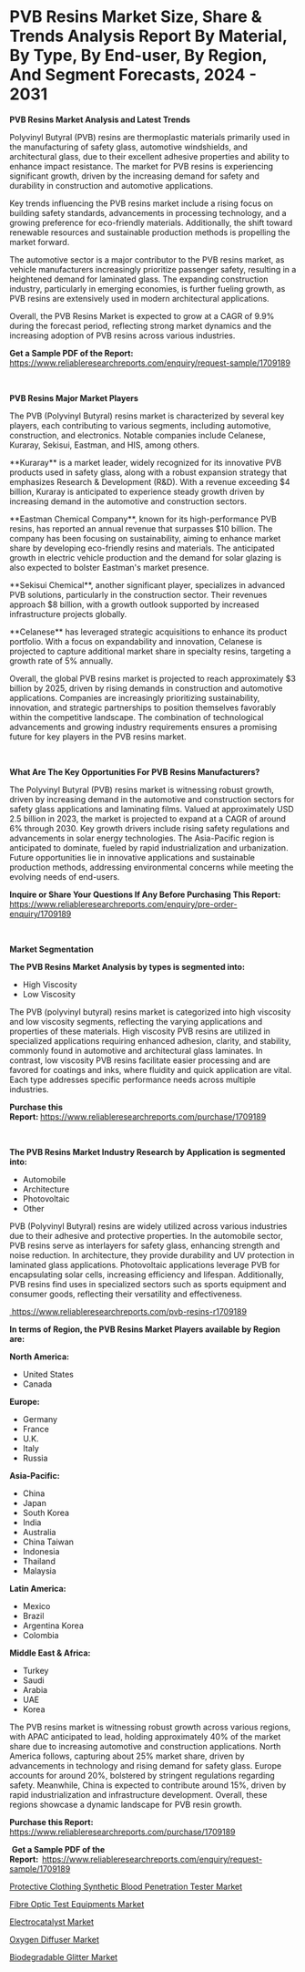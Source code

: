 <p><h1>PVB Resins Market Size, Share & Trends Analysis Report By Material, By Type, By End-user, By Region, And Segment Forecasts, 2024 - 2031</h1></p><p><strong>PVB Resins Market Analysis and Latest Trends</strong></p>
<p><p>Polyvinyl Butyral (PVB) resins are thermoplastic materials primarily used in the manufacturing of safety glass, automotive windshields, and architectural glass, due to their excellent adhesive properties and ability to enhance impact resistance. The market for PVB resins is experiencing significant growth, driven by the increasing demand for safety and durability in construction and automotive applications. </p><p>Key trends influencing the PVB resins market include a rising focus on building safety standards, advancements in processing technology, and a growing preference for eco-friendly materials. Additionally, the shift toward renewable resources and sustainable production methods is propelling the market forward.</p><p>The automotive sector is a major contributor to the PVB resins market, as vehicle manufacturers increasingly prioritize passenger safety, resulting in a heightened demand for laminated glass. The expanding construction industry, particularly in emerging economies, is further fueling growth, as PVB resins are extensively used in modern architectural applications.</p><p>Overall, the PVB Resins Market is expected to grow at a CAGR of 9.9% during the forecast period, reflecting strong market dynamics and the increasing adoption of PVB resins across various industries.</p></p>
<p><strong>Get a Sample PDF of the Report:&nbsp;</strong> <a href="https://www.reliableresearchreports.com/enquiry/request-sample/1709189?utm_campaign=1611&utm_medium=2&utm_source=Github&utm_content=ia&utm_term=30102024&utm_id=pvb-resins">https://www.reliableresearchreports.com/enquiry/request-sample/1709189</a></p>
<p>&nbsp;</p>
<p><strong>PVB Resins Major Market Players</strong></p>
<p><p>The PVB (Polyvinyl Butyral) resins market is characterized by several key players, each contributing to various segments, including automotive, construction, and electronics. Notable companies include Celanese, Kuraray, Sekisui, Eastman, and HIS, among others. </p><p>**Kuraray** is a market leader, widely recognized for its innovative PVB products used in safety glass, along with a robust expansion strategy that emphasizes Research & Development (R&D). With a revenue exceeding $4 billion, Kuraray is anticipated to experience steady growth driven by increasing demand in the automotive and construction sectors.</p><p>**Eastman Chemical Company**, known for its high-performance PVB resins, has reported an annual revenue that surpasses $10 billion. The company has been focusing on sustainability, aiming to enhance market share by developing eco-friendly resins and materials. The anticipated growth in electric vehicle production and the demand for solar glazing is also expected to bolster Eastman's market presence.</p><p>**Sekisui Chemical**, another significant player, specializes in advanced PVB solutions, particularly in the construction sector. Their revenues approach $8 billion, with a growth outlook supported by increased infrastructure projects globally. </p><p>**Celanese** has leveraged strategic acquisitions to enhance its product portfolio. With a focus on expandability and innovation, Celanese is projected to capture additional market share in specialty resins, targeting a growth rate of 5% annually.</p><p>Overall, the global PVB resins market is projected to reach approximately $3 billion by 2025, driven by rising demands in construction and automotive applications. Companies are increasingly prioritizing sustainability, innovation, and strategic partnerships to position themselves favorably within the competitive landscape. The combination of technological advancements and growing industry requirements ensures a promising future for key players in the PVB resins market.</p></p>
<p>&nbsp;</p>
<p><strong>What Are The Key Opportunities For PVB Resins Manufacturers?</strong></p>
<p><p>The Polyvinyl Butyral (PVB) resins market is witnessing robust growth, driven by increasing demand in the automotive and construction sectors for safety glass applications and laminating films. Valued at approximately USD 2.5 billion in 2023, the market is projected to expand at a CAGR of around 6% through 2030. Key growth drivers include rising safety regulations and advancements in solar energy technologies. The Asia-Pacific region is anticipated to dominate, fueled by rapid industrialization and urbanization. Future opportunities lie in innovative applications and sustainable production methods, addressing environmental concerns while meeting the evolving needs of end-users.</p></p>
<p><strong>Inquire or Share Your Questions If Any Before Purchasing This Report:</strong> <a href="https://www.reliableresearchreports.com/enquiry/pre-order-enquiry/1709189?utm_campaign=1611&utm_medium=2&utm_source=Github&utm_content=ia&utm_term=30102024&utm_id=pvb-resins">https://www.reliableresearchreports.com/enquiry/pre-order-enquiry/1709189</a></p>
<p>&nbsp;</p>
<p><strong>Market Segmentation</strong></p>
<p><strong>The PVB Resins Market Analysis by types is segmented into:</strong></p>
<p><ul><li>High Viscosity</li><li>Low Viscosity</li></ul></p>
<p><p>The PVB (polyvinyl butyral) resins market is categorized into high viscosity and low viscosity segments, reflecting the varying applications and properties of these materials. High viscosity PVB resins are utilized in specialized applications requiring enhanced adhesion, clarity, and stability, commonly found in automotive and architectural glass laminates. In contrast, low viscosity PVB resins facilitate easier processing and are favored for coatings and inks, where fluidity and quick application are vital. Each type addresses specific performance needs across multiple industries.</p></p>
<p><strong>Purchase this Report:&nbsp;</strong><a href="https://www.reliableresearchreports.com/purchase/1709189?utm_campaign=1611&utm_medium=2&utm_source=Github&utm_content=ia&utm_term=30102024&utm_id=pvb-resins">https://www.reliableresearchreports.com/purchase/1709189</a></p>
<p>&nbsp;</p>
<p><strong>The PVB Resins Market Industry Research by Application is segmented into:</strong></p>
<p><ul><li>Automobile</li><li>Architecture</li><li>Photovoltaic</li><li>Other</li></ul></p>
<p><p>PVB (Polyvinyl Butyral) resins are widely utilized across various industries due to their adhesive and protective properties. In the automobile sector, PVB resins serve as interlayers for safety glass, enhancing strength and noise reduction. In architecture, they provide durability and UV protection in laminated glass applications. Photovoltaic applications leverage PVB for encapsulating solar cells, increasing efficiency and lifespan. Additionally, PVB resins find uses in specialized sectors such as sports equipment and consumer goods, reflecting their versatility and effectiveness.</p></p>
<p><a href="https://www.reliableresearchreports.com/pvb-resins-r1709189?utm_campaign=1611&utm_medium=2&utm_source=Github&utm_content=ia&utm_term=30102024&utm_id=pvb-resins">&nbsp;https://www.reliableresearchreports.com/pvb-resins-r1709189</a></p>
<p><strong>In terms of Region, the PVB Resins Market Players available by Region are:</strong></p>
<p>
    <p> <strong> North America: </strong>
        <ul>
            <li>United States</li>
            <li>Canada</li>
        </ul>
        </p> 
    <p> <strong> Europe: </strong>
        <ul>
            <li>Germany</li>
            <li>France</li>
            <li>U.K.</li>
            <li>Italy</li>
            <li>Russia</li>
        </ul>
        </p> 
    <p> <strong> Asia-Pacific: </strong>
        <ul>
            <li>China</li>
            <li>Japan</li>
            <li>South Korea</li>
            <li>India</li>
            <li>Australia</li>
            <li>China Taiwan</li>
            <li>Indonesia</li>
            <li>Thailand</li>
            <li>Malaysia</li>
        </ul>
        </p> 
    <p> <strong> Latin America: </strong>
        <ul>
            <li>Mexico</li>
            <li>Brazil</li>
            <li>Argentina Korea</li>
            <li>Colombia</li>
        </ul>
        </p> 
    <p> <strong> Middle East & Africa: </strong>
        <ul>
            <li>Turkey</li>
            <li>Saudi</li>
            <li>Arabia</li>
            <li>UAE</li>
            <li>Korea</li>
        </ul>
    </p>
    </p>
<p><p>The PVB resins market is witnessing robust growth across various regions, with APAC anticipated to lead, holding approximately 40% of the market share due to increasing automotive and construction applications. North America follows, capturing about 25% market share, driven by advancements in technology and rising demand for safety glass. Europe accounts for around 20%, bolstered by stringent regulations regarding safety. Meanwhile, China is expected to contribute around 15%, driven by rapid industrialization and infrastructure development. Overall, these regions showcase a dynamic landscape for PVB resin growth.</p></p>
<p><strong>Purchase this Report: </strong><a href="https://www.reliableresearchreports.com/purchase/1709189?utm_campaign=1611&utm_medium=2&utm_source=Github&utm_content=ia&utm_term=30102024&utm_id=pvb-resins">https://www.reliableresearchreports.com/purchase/1709189</a></p>
<p>&nbsp;<strong>Get a Sample PDF of the Report:&nbsp;&nbsp;</strong><a href="https://www.reliableresearchreports.com/enquiry/request-sample/1709189?utm_campaign=1611&utm_medium=2&utm_source=Github&utm_content=ia&utm_term=30102024&utm_id=pvb-resins">https://www.reliableresearchreports.com/enquiry/request-sample/1709189</a></p>
<p><strong></strong></p>
<p><p><a href="https://www.linkedin.com/pulse/driving-forces-global-protective-clothing-synthetic-blood-penetration-bbqfe?utm_campaign=1611&utm_medium=2&utm_source=Github&utm_content=ia&utm_term=30102024&utm_id=pvb-resins">Protective Clothing Synthetic Blood Penetration Tester Market</a></p><p><a href="https://github.com/mauripalmi/Market-Research-Report-List-5/blob/main/fibre-optic-test-equipments-market.md?utm_campaign=1611&utm_medium=2&utm_source=Github&utm_content=ia&utm_term=30102024&utm_id=pvb-resins">Fibre Optic Test Equipments Market</a></p><p><a href="https://www.linkedin.com/pulse/future-trends-global-electrocatalyst-market-insights-analysis-uepef?utm_campaign=1611&utm_medium=2&utm_source=Github&utm_content=ia&utm_term=30102024&utm_id=pvb-resins">Electrocatalyst Market</a></p><p><a href="https://www.linkedin.com/pulse/regional-adaptations-global-oxygen-diffuser-market-trends-overview-iidgf?utm_campaign=1611&utm_medium=2&utm_source=Github&utm_content=ia&utm_term=30102024&utm_id=pvb-resins">Oxygen Diffuser Market</a></p><p><a href="https://www.linkedin.com/pulse/biodegradable-glitter-momentum-charting-84-cagr-path-2024-2031-q91cf?utm_campaign=1611&utm_medium=2&utm_source=Github&utm_content=ia&utm_term=30102024&utm_id=pvb-resins">Biodegradable Glitter Market</a></p></p>